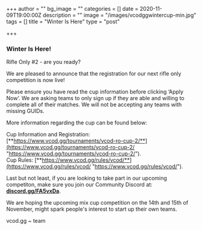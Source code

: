 +++
author = ""
bg_image = ""
categories = []
date = 2020-11-09T19:00:00Z
description = ""
image = "/images/vcodggwintercup-min.jpg"
tags = []
title = "Winter Is Here"
type = "post"

+++
### **Winter Is Here!**

Rifle Only #2 - are you ready?

We are pleased to announce that the registration for our next rifle only competition is now live!

Please ensure you have read the cup information before clicking ‘Apply Now’. We are asking teams to only sign up if they are able and willing to complete all of their matches. We will not be accepting any teams with missing GUIDs.

More information regarding the cup can be found below:

Cup Information and Registration: [**https://www.vcod.gg/tournaments/vcod-ro-cup-2/**](https://www.vcod.gg/tournaments/vcod-ro-cup-2/ "https://www.vcod.gg/tournaments/vcod-ro-cup-2/").  
Cup Rules: [**https://www.vcod.gg/rules/vcod/**](https://www.vcod.gg/rules/vcod/ "https://www.vcod.gg/rules/vcod/").

Last but not least, if you are looking to take part in our upcoming competiton, make sure you join our Community Discord at: [**discord.gg/FA5vxDa**](https://discord.gg/FA5vxDa. "https://discord.gg/FA5vxDa.").

We are hoping the upcoming mix cup competition on the 14th and 15th of November, might spark people's interest to start up their own teams.

vcod.gg \~ team